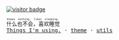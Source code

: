 <!-- <img align="right" src="https://github-readme-stats.vercel.app/api?username=Bernankez&show_icons=true&icon_color=CE1D2D&text_color=718096&bg_color=ffffff&hide_title=true" /> -->

[![visitor badge](https://badge.keke.cc/api/github.com/bernankez)](https://github.com/Bernankez/visitor-badge)

<ruby>
  什么也不会，喜欢睡觉
  <rt>
    <samp>Knows nothing, likes sleeping.</samp>
  </rt>
</ruby>

<br>

<samp>
  <a href="https://github.com/Bernankez/use" target="_blank">Things I'm using.</a> · 
  <a href="https://github.com/Bernankez/theme">theme</a> · 
  <a href="https://github.com/Bernankez/utils">utils</a>
</samp>
